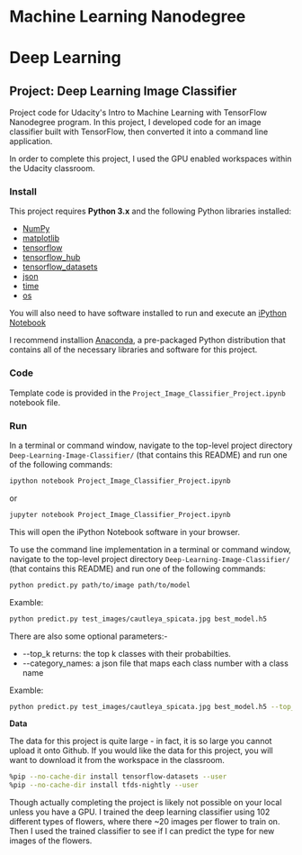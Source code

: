 # Machine Learning Nanodegree
# Deep Learning
## Project: Deep Learning Image Classifier

Project code for Udacity's Intro to Machine Learning with TensorFlow Nanodegree program. In this project, I developed code for an image classifier built with TensorFlow, then converted it into a command line application.

In order to complete this project, I used the GPU enabled workspaces within the Udacity classroom.

### Install

This project requires **Python 3.x** and the following Python libraries installed:

- [NumPy](http://www.numpy.org/)
- [matplotlib](http://matplotlib.org/)
- [tensorflow](https://www.tensorflow.org/api_docs)
- [tensorflow_hub](https://www.tensorflow.org/hub)
- [tensorflow_datasets](https://www.tensorflow.org/datasets)
- [json](https://docs.python.org/3/library/json.html)
- [time](https://docs.python.org/3/library/time.html)
- [os](https://docs.python.org/3/library/os.html)

You will also need to have software installed to run and execute an [iPython Notebook](http://ipython.org/notebook.html)

I recommend installion [Anaconda](https://www.continuum.io/downloads), a pre-packaged Python distribution that contains all of the necessary libraries and software for this project.

### Code

Template code is provided in the `Project_Image_Classifier_Project.ipynb` notebook file.

### Run

In a terminal or command window, navigate to the top-level project directory `Deep-Learning-Image-Classifier/` (that contains this README) and run one of the following commands:

```bash
ipython notebook Project_Image_Classifier_Project.ipynb
```  
or
```bash
jupyter notebook Project_Image_Classifier_Project.ipynb
```

This will open the iPython Notebook software in your browser.

To use the command line implementation in a terminal or command window, navigate to the top-level project directory `Deep-Learning-Image-Classifier/` (that contains this README) and run one of the following commands:

```bash
python predict.py path/to/image path/to/model 
```

Examble:

```bash
python predict.py test_images/cautleya_spicata.jpg best_model.h5
```

There are also some optional parameters:-
- --top_k returns: the top k classes with their probabilties.
- --category_names: a json file that maps each class number with a class name

Examble:

```bash
python predict.py test_images/cautleya_spicata.jpg best_model.h5 --top_k 6 --category_names label_map.json
```

**Data**

The data for this project is quite large - in fact, it is so large you cannot upload it onto Github. If you would like the data for this project, you will want to download it from the workspace in the classroom.
```bash
%pip --no-cache-dir install tensorflow-datasets --user
%pip --no-cache-dir install tfds-nightly --user
```
Though actually completing the project is likely not possible on your local unless you have a GPU. I trained the deep learning classifier using 102 different types of flowers, where there ~20 images per flower to train on. Then I used the trained classifier to see if I can predict the type for new images of the flowers.
